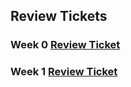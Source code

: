 ## Review Tickets

### Week 0 [Review Ticket](https://github.com/Michaelc179/sleep/issues/1#issuecomment-1067217337_)

### Week 1 [Review Ticket](https://github.com/Michaelc179/sleep/issues/2)
